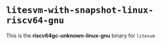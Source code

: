 # `litesvm-with-snapshot-linux-riscv64-gnu`

This is the **riscv64gc-unknown-linux-gnu** binary for `litesvm`
